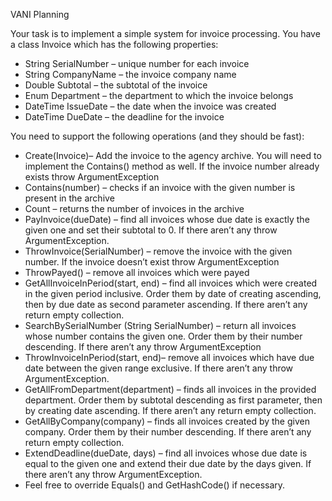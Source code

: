 VANI Planning

Your task is to implement a simple system for invoice processing. You have a class Invoice which has the following properties:
+	String SerialNumber – unique number for each invoice
+	String CompanyName – the invoice company name
+	Double Subtotal – the subtotal of the invoice
+	Enum Department – the department to which the invoice belongs
+	DateTime IssueDate – the date when the invoice was created
+	DateTime DueDate – the deadline for the invoice

You need to support the following operations (and they should be fast):
+	Create(Invoice)– Add the invoice to the agency archive. You will need to implement the Contains() method as well. If the invoice number already exists throw ArgumentException
+	Contains(number) – checks if an invoice with the given number is present in the archive
+	Count – returns the number of invoices in the archive
+	PayInvoice(dueDate) – find all invoices whose due date is exactly the given one and set their subtotal to 0. If there aren’t any throw ArgumentException.
+	ThrowInvoice(SerialNumber) – remove the invoice with the given number. If the invoice doesn’t exist throw ArgumentException
+	ThrowPayed() – remove all invoices which were payed
+	GetAllInvoiceInPeriod(start, end) – find all invoices which were created in the given period inclusive. Order them by date of creating ascending, then by due date as second parameter ascending. If there aren’t any return empty collection.
+	SearchBySerialNumber (String SerialNumber) – return all invoices whose number contains the given one. Order them by their number descending. If there aren’t any throw ArgumentException
+	ThrowInvoiceInPeriod(start, end)– remove all invoices which have due date between the given range exclusive. If there aren’t any throw ArgumentException.
+	GetAllFromDepartment(department) – finds all invoices in the provided department. Order them by subtotal descending as first parameter, then by creating date ascending. If there aren’t any return empty collection.
+	GetAllByCompany(company) – finds all invoices created by the given company. Order them by their number descending. If there aren’t any return empty collection.
+	ExtendDeadline(dueDate, days) – find all invoices whose due date is equal to the given one and extend their due date by the days given. If there aren’t any throw ArgumentException.
+ Feel free to override Equals() and GetHashCode() if necessary.
